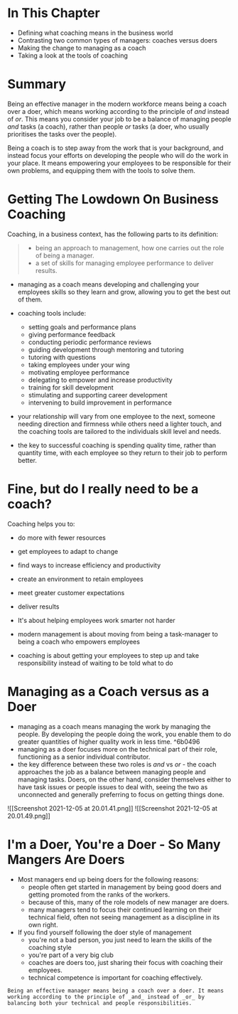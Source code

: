 # In This Chapter
- Defining what coaching means in the business world
- Contrasting two common types of managers: coaches versus doers
- Making the change to managing as a coach
- Taking a look at the tools of coaching

# Summary
Being an effective manager in the modern workforce means being a coach over a doer, which means working according to the principle of _and_ instead of _or_. This means you consider your job to be a balance of managing people _and_ tasks (a coach), rather than people _or_ tasks (a doer, who usually prioritises the tasks over the people).

Being a coach is to step away from the work that is your background, and instead focus your efforts on developing the people who will do the work in your place. It means empowering your employees to be responsible for their own problems, and equipping them with the tools to solve them.

# Getting The Lowdown On Business Coaching
Coaching, in a business context, has the following parts to its definition:
> - being an approach to management, how one carries out the role of being a manager.
> - a set of skills for managing employee performance to deliver results.

- managing as a coach means developing and challenging your employees skills so they learn and grow, allowing you to get the best out of them.
- coaching tools include:
	- setting goals and performance plans
	- giving performance feedback
	- conducting periodic performance reviews
	- guiding development through mentoring and tutoring
	- tutoring with questions
	- taking employees under your wing
	- motivating employee performance
	- delegating to empower and increase productivity
	- training for skill development
	- stimulating and supporting career development
	- intervening to build improvement in performance

- your relationship will vary from one employee to the next, someone needing direction and firmness while others need a lighter touch, and the coaching tools are tailored to the individuals skill level and needs.
- the key to successful coaching is spending quality time, rather than quantity time, with each employee so they return to their job to perform better.

# Fine, but do I really need to be a coach?
Coaching helps you to:
- do more with fewer resources
- get employees to adapt to change
- find ways to increase efficiency and productivity
- create an environment to retain employees
- meet greater customer expectations
- deliver results

- It's about helping employees work smarter not harder
- modern management is about moving from being a task-manager to being a coach who empowers employees
- coaching is about getting your employees to step up and take responsibility instead of waiting to be told what to do

# Managing as a Coach versus as a Doer
- managing as a coach means managing the work by managing the people. By developing the people doing the work, you enable them to do greater quantities of higher quality work in less time. ^6b0496
- managing as a doer focuses more on the technical part of their role, functioning as a senior individual contributor.
- the key difference between these two roles is _and_ vs _or_ - the coach approaches the job as a balance between managing people and managing tasks. Doers, on the other hand, consider themselves either to have task issues or people issues to deal with, seeing the two as unconnected and generally preferring to focus on getting things done.

![[Screenshot 2021-12-05 at 20.01.41.png]]
![[Screenshot 2021-12-05 at 20.01.49.png]]

# I'm a Doer, You're a Doer - So Many Mangers Are Doers
- Most managers end up being doers for the following reasons:
	- people often get started in management by being good doers and getting promoted from the ranks of the workers.
	- because of this, many of the role models of new manager are doers.
	- many managers tend to focus their continued learning on their technical field, often not seeing management as a discipline in its own right.
- If you find yourself following the doer style of management
	- you're not a bad person, you just need to learn the skills of the coaching style
	- you're part of a very big club
	- coaches are doers too, just sharing their focus with coaching their employees.
	- technical competence is important for coaching effectively.

```ad-note
Being an effective manager means being a coach over a doer. It means working according to the principle of _and_ instead of _or_ by balancing both your technical and people responsibilities.
```